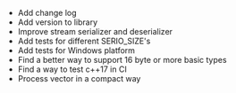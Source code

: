 + Add change log
+ Add version to library
+ Improve stream serializer and deserializer
+ Add tests for different SERIO_SIZE's
+ Add tests for Windows platform
+ Find a better way to support 16 byte or more basic types
+ Find a way to test c++17 in CI
+ Process vector<bool> in a compact way